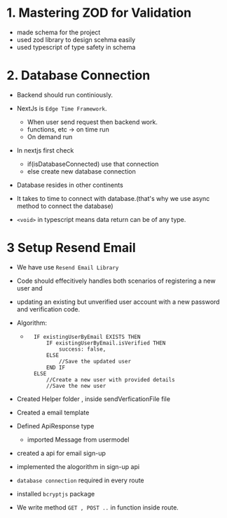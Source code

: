 # 1. Mastering ZOD for Validation

- made schema for the project
- used zod library to design scehma easily
- used typescript of type safety in schema

# 2. Database Connection

- Backend should run continiously.
- NextJs is `Edge Time Framework`.
    - When user send request then backend work.
    - functions, etc -> on time run 
    - On demand run
- In nextjs first check 
    - if(isDatabaseConnected) use that connection 
    - else create new database connection

- Database resides in other continents
- It takes to time to connect with database.(that's why we use async method to connect the database)

- `<void>` in typescript means data return can be of any type.

# 3 Setup Resend Email

- We have use `Resend Email Library`
- Code should effecitively handles both scenarios of registering a new user and 
- updating an existing but unverified user account with a new password and verification code.

- Algorithm:
    - ```
        IF existingUserByEmail EXISTS THEN
            IF existingUserByEmail.isVerified THEN
                success: false,
            ELSE
                //Save the updated user
            END IF
        ELSE
            //Create a new user with provided details
            //Save the new user
       ```

- Created Helper folder , inside sendVerficationFile file
- Created a email template
- Defined ApiResponse type
    - imported Message from usermodel
- created a api for email sign-up
- implemented the alogorithm in sign-up api
- `database connection` required in every route
- installed `bcryptjs` package
- We write method `GET , POST ..` in function inside route.